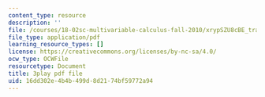 ```yaml
---
content_type: resource
description: ''
file: /courses/18-02sc-multivariable-calculus-fall-2010/xrypSZU8cBE_transcript.pdf
file_type: application/pdf
learning_resource_types: []
license: https://creativecommons.org/licenses/by-nc-sa/4.0/
ocw_type: OCWFile
resourcetype: Document
title: 3play pdf file
uid: 16dd302e-4b4b-499d-8d21-74bf59772a94
---
```

